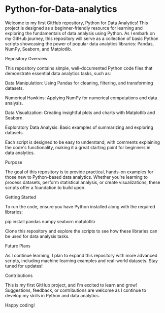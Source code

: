 # Python-for-Data-analytics
Welcome to my first GitHub repository, Python for Data Analytics! This project is designed as a beginner-friendly resource for learning and exploring the fundamentals of data analysis using Python. As I embark on my GitHub journey, this repository will serve as a collection of basic Python scripts showcasing the power of popular data analytics libraries: Pandas, NumPy, Seaborn, and Matplotlib.

Repository Overview

This repository contains simple, well-documented Python code files that demonstrate essential data analytics tasks, such as:


Data Manipulation: Using Pandas for cleaning, filtering, and transforming datasets.

Numerical Hawkins: Applying NumPy for numerical computations and data analysis.

Data Visualization: Creating insightful plots and charts with Matplotlib and Seaborn.

Exploratory Data Analysis: Basic examples of summarizing and exploring datasets.

Each script is designed to be easy to understand, with comments explaining the code's functionality, making it a great starting point for beginners in data analytics.

Purpose

The goal of this repository is to provide practical, hands-on examples for those new to Python-based data analytics. Whether you're learning to process datasets, perform statistical analysis, or create visualizations, these scripts offer a foundation to build upon.

Getting Started

To run the code, ensure you have Python installed along with the required libraries:

pip install pandas numpy seaborn matplotlib

Clone this repository and explore the scripts to see how these libraries can be used for data analysis tasks.

Future Plans

As I continue learning, I plan to expand this repository with more advanced scripts, including machine learning examples and real-world datasets. Stay tuned for updates!

Contributions

This is my first GitHub project, and I'm excited to learn and grow! Suggestions, feedback, or contributions are welcome as I continue to develop my skills in Python and data analytics.

Happy coding!



